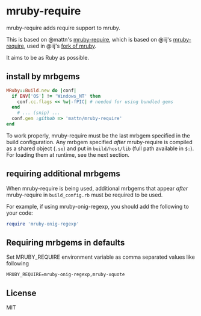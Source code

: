 # mruby-require

mruby-require adds require support to mruby.

This is based on @mattn's [mruby-require](https://github.com/mattn/mruby-require), which is based on @iij's [mruby-require](https://github.com/iij/mruby-require), used in @iij's [fork of mruby](https://github.com/iij/mruby).

It aims to be as Ruby as possible.

## install by mrbgems

```ruby
MRuby::Build.new do |conf|
  if ENV['OS'] != 'Windows_NT' then
    conf.cc.flags << %w|-fPIC| # needed for using bundled gems
  end
    # ... (snip) ...
  conf.gem :github => 'mattn/mruby-require'
end
```

To work properly, mruby-require must be the last mrbgem specified in the build
configuration. Any mrbgem specified *after* mruby-require is compiled as a
shared object (`.so`) and put in `build/host/lib` (full path available in
`$:`). For loading them at runtime, see the next section.

## requiring additional mrbgems

When mruby-require is being used, additional mrbgems that appear *after* mruby-require in `build_config.rb` must be required to be used.

For example, if using mruby-onig-regexp, you should add the following to your code:

````ruby
require 'mruby-onig-regexp'
````

## Requiring mrbgems in defaults
Set MRUBY_REQUIRE environment variable as comma separated values like following

```
MRUBY_REQUIRE=mruby-onig-regexp,mruby-xquote
```

## License

MIT
